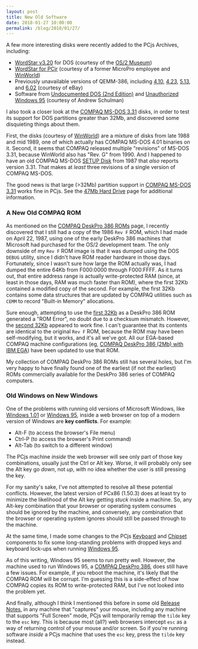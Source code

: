 ```yaml
---
layout: post
title: New Old Software
date: 2018-01-27 10:00:00
permalink: /blog/2018/01/27/
---
```


A few more interesting disks were recently added to the PCjs Archives, including:

- [WordStar v3.20](/software/pcx86/app/other/wordstar/3.20/) for DOS (courtesy of the [OS/2 Museum](http://www.os2museum.com/))
- [WordStar for PCjr](/software/pcx86/app/other/wordstar/pcjr/) (courtesy of a former MicroPro employee and [WinWorld](https://winworldpc.com/product/wordstar/for-pcjr))
- Previously unavailable versions of QEMM-386, including [4.10](/software/pcx86/sys/ext/quarterdeck/qemm386/4.10/), [4.23](/software/pcx86/sys/ext/quarterdeck/qemm386/4.23/), [5.13](/software/pcx86/sys/ext/quarterdeck/qemm386/5.13/), and [6.02](/software/pcx86/sys/ext/quarterdeck/qemm386/6.02/) (courtesy of eBay) 
- Software from [Undocumented DOS (2nd Edition)](/software/pcx86/sw/books/undocumented_dos/) and [Unauthorized Windows 95](/software/pcx86/sw/books/unauthorized_windows_95) (courtesy of Andrew Schulman)

I also took a closer look at the [COMPAQ MS-DOS 3.31](/software/pcx86/sys/dos/compaq/3.31/) disks, in order to test its
support for DOS partitions greater than 32Mb, and discovered some disquieting things about them.

First, the disks (courtesy of [WinWorld](https://winworldpc.com/product/ms-dos/331)) are a mixture of disks from
late 1988 and mid 1989, one of which actually has COMPAQ MS-DOS 4.01 binaries on it.  Second, it seems that COMPAQ
released multiple "revisions" of MS-DOS 3.31, because WinWorld also has "Rev. G" from 1990.  And I happened to have an
old COMPAQ MS-DOS [SETUP Disk](/software/pcx86/sys/dos/compaq/3.31/#directory-of-compaq-ms-dos-331-setup-505) from 1987 that
*also* reports version 3.31.  That makes at *least* three revisions of a single version of COMPAQ MS-DOS.

The good news is that large (&gt;32Mb) partition support in [COMPAQ MS-DOS 3.31](/software/pcx86/sys/dos/compaq/3.31/) works
fine in PCjs.  See the [47Mb Hard Drive](/machines/pcx86/hdc/47mb/) page for additional information.

### A New Old COMPAQ ROM

As mentioned on the [COMPAQ DeskPro 386 ROMs](/machines/pcx86/compaq/deskpro386/rom/) page, I recently discovered that
I still had a copy of the 1986 `Rev F` ROM, which I had made on April 22, 1987, using one of the early DeskPro 386
machines that Microsoft had purchased for the OS/2 development team.  The only downside of my `Rev F` ROM image is that
it was dumped using the DOS `DEBUG` utility, since I didn't have ROM reader hardware in those days.  Fortunately, since
I wasn't sure how large the ROM actually was, I had dumped the entire 64Kb from F000:0000 through F000:FFFF.  As it
turns out, that entire address range is actually write-protected RAM (since, at least in those days, RAM was much faster
than ROM), where the first 32Kb contained a modified copy of the second.  For example, the first 32Kb contains some data
structures that are updated by COMPAQ utilities such as `CEMM` to record "Built-in Memory" allocations.

Sure enough, attempting to use the [first 32Kb](/machines/pcx86/compaq/deskpro386/rom/1986-09-04/1986-09-04-LO.json) as a DeskPro 386 ROM generated a
"ROM Error", no doubt due to a checksum mismatch.  However, the [second 32Kb](/machines/pcx86/compaq/deskpro386/rom/1986-09-04/1986-09-04-HI.json) appeared
to work fine.  I can't guarantee that its contents are identical to the original `Rev F` ROM, because the ROM may
have been self-modifying, but it works, and it's all we've got.  All our EGA-based COMPAQ machine configurations
(eg, [COMPAQ DeskPro 386 (2Mb) with IBM EGA](/machines/pcx86/compaq/deskpro386/ega/2048kb/machine.xml))
have been updated to use that ROM.

My collection of COMPAQ DeskPro 386 ROMs still has several holes, but I'm very happy to have finally found one of the
earliest (if not *the* earliest) ROMs commercially available for the DeskPro 386 series of COMPAQ computers.

### Old Windows on New Windows

One of the problems with running old versions of Microsoft Windows, like [Windows 1.01](/software/pcx86/sys/windows/1.01/ega/)
or [Windows 95](/software/pcx86/sys/windows/win95/4.00.950/), inside a web browser on top of a modern version of Windows are
**key conflicts**.  For example:

- Alt-F (to access the browser's File menu)
- Ctrl-P (to access the browser's Print command)
- Alt-Tab (to switch to a different window)

The PCjs machine *inside* the web browser will see only part of those key combinations, usually just the Ctrl or
Alt key.  Worse, it will probably only see the Alt key go *down*, not *up*, with no idea whether the user is still
pressing the key.

For my sanity's sake, I've not attempted to resolve all these potential conflicts.  However, the latest version of
PCx86 (1.50.3) does at least try to minimize the likelihood of the Alt key getting *stuck* inside a machine.  So, any
Alt-key combination that your browser or operating system consumes should be ignored by the machine, and conversely,
any combination that the browser or operating system ignores should still be passed through to the machine.

At the same time, I made some changes to the PCjs [Keyboard](/machines/pcx86/lib/keyboard.js) and [Chipset](/machines/pcx86/lib/chipset.js)
components to fix some long-standing problems with dropped keys and keyboard lock-ups when running [Windows 95](/software/pcx86/sys/windows/win95/4.00.950/).

As of this writing, Windows 95 seems to run pretty well.  However, the machine used to run Windows 95, a
[COMPAQ DeskPro 386](/machines/pcx86/compaq/deskpro386/), does still have a few issues.  For example, if you
reboot the machine, it's likely that the COMPAQ ROM will be corrupt.  I'm guessing this is a side-effect of how COMPAQ
copies its ROM to write-protected RAM, but I've not looked into the problem yet.

And finally, although I think I mentioned this before in some old [Release Notes](https://github.com/jeffpar/pcjs/releases),
in any machine that "captures" your mouse, including any machine that supports "Full Screen" mode, PCjs will temporarily
remap the `tilde` key to the `esc`  key.  This is because most (all?) web browsers intercept `esc` as a way of returning
control of your mouse and/or screen.  So if you're running software *inside* a PCjs machine that uses the `esc` key,
press the `tilde` key instead.
